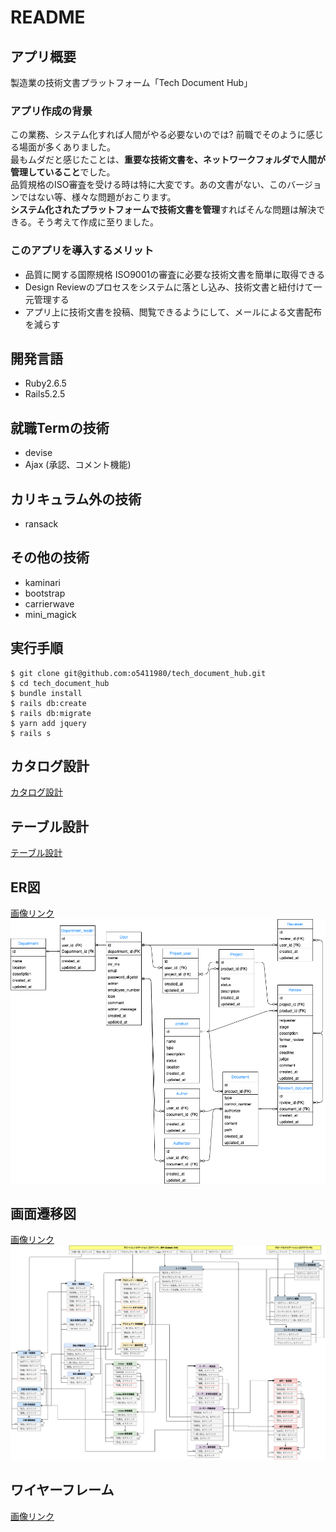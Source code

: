 # README

## アプリ概要
製造業の技術文書プラットフォーム「Tech Document Hub」

### アプリ作成の背景
この業務、システム化すれば人間がやる必要ないのでは? 前職でそのように感じる場面が多くありました。<br>
最もムダだと感じたことは、**重要な技術文書を、ネットワークフォルダで人間が管理していること**でした。<br>
品質規格のISO審査を受ける時は特に大変です。あの文書がない、このバージョンではない等、様々な問題がおこります。<br>
**システム化されたプラットフォームで技術文書を管理**すればそんな問題は解決できる。そう考えて作成に至りました。

### このアプリを導入するメリット
- 品質に関する国際規格 ISO9001の審査に必要な技術文書を簡単に取得できる
- Design Reviewのプロセスをシステムに落とし込み、技術文書と紐付けて一元管理する
- アプリ上に技術文書を投稿、閲覧できるようにして、メールによる文書配布を減らす


## 開発言語
- Ruby2.6.5
- Rails5.2.5

## 就職Termの技術
- devise
- Ajax (承認、コメント機能)


## カリキュラム外の技術
- ransack

## その他の技術
- kaminari
- bootstrap
- carrierwave
- mini_magick


## 実行手順
```
$ git clone git@github.com:o5411980/tech_document_hub.git
$ cd tech_document_hub
$ bundle install
$ rails db:create
$ rails db:migrate
$ yarn add jquery
$ rails s
```
## カタログ設計
[カタログ設計](https://docs.google.com/spreadsheets/d/1D7LluP8UTfq4_VnRRmOjcXbqda8tJ9lRP-vIZdVH9Ow/edit?usp=sharing)

## テーブル設計
[テーブル設計](https://docs.google.com/spreadsheets/d/1D7LluP8UTfq4_VnRRmOjcXbqda8tJ9lRP-vIZdVH9Ow/edit?usp=sharing)

## ER図  
[画像リンク](https://drive.google.com/file/d/1aSuncwrSrecR00lg1o7VfjsmJpYcmCOJ/view?usp=sharing)
<img src="app/assets/images/ER7.drawio.png">

## 画面遷移図  
[画像リンク](https://drive.google.com/file/d/1sOr9LaEKm9Wu_lmMlYpSI_eqJbaf5XMZ/view?usp=sharing)
<img src="app/assets/images/卒業課題-画面遷移図v0.drawio.png">

## ワイヤーフレーム
[画像リンク](https://drive.google.com/file/d/1hd_KE79VbueAOYegy1BB5slUrS-rDCT0/view?usp=sharing)

